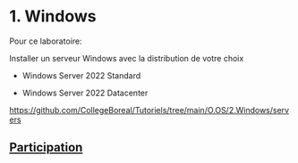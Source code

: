 # 1. Windows

Pour ce laboratoire:
  
  Installer un serveur Windows avec la distribution de votre choix
  
  - Windows Server 2022 Standard

  - Windows Server 2022 Datacenter  
  
  https://github.com/CollegeBoreal/Tutoriels/tree/main/O.OS/2.Windows/servers

## [Participation](Participation.md)

